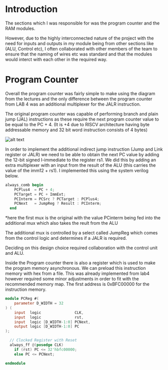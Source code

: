 # Introduction
The sections which I was responsible for was the program counter and the RAM modules.

However, due to the highly interconnected nature of the project with the need for inputs and outputs in my module being from other sections like (ALU, Control etc),
I often collaborated with other members of the team to ensure that the naming of wires etc was standard and that the modules would interct with each other in the required way.

# Program Counter

Overall the program counter was fairly simple to make using the diagram from the lectures and the only difference between the program counter from LAB 4 was an additional 
multiplexer for the JALR instruction. 

The original program counter was capable of performing branch and plain jump (JAL) instructions as these require the next program counter value to be equal to the PC + 4. (It is +4 due to RISCV architecture having byte addressable memory and 32 bit word instruction consists of 4 bytes)

![alt text](https://github.com/EIE2-IAC-Labs/iac-riscv-cw-32/blob/main/personal%20statements/images/pcold.png)

In order to implement the additional indirect jump instruction (Jump and Link register or JALR) we need to be able to obtain the next PC value by adding the 12-bit signed I-immediate to the register rs1. We did this by adding an extra multiplexer with an input from the result of the ALU (this carries the value of the imm12 + rs1).
I implemented this using the system verilog below.

```verilog
always_comb begin
    PCPlus4  = PC + 4;
    PCTarget = PC + ImmExt;
    PCInterm = PCSrc ? PCTarget : PCPlus4;
    PCNext   = JumpReg ? Result : PCInterm;
  end
  ```
*here the first mux is the original with the value PCinterm being fed into the additional mux which also takes the reult from the ALU

The additional mux is controlled by a select called JumpReg which comes from the control logic and determines if a JALR is required. 

Deciding on this design choice required collaboration with the control unit and ALU.

Inside the Program counter there is also a register which is used to make the program memory asynchronous. We can preload this instruction memory with hex from a file.
This was already implemented from lab4 however required some minor adjustments in order to fit with the recommended memory map. The first address is 0xBFC00000 for the instruction memory.
```verilog
module PCReg #(
    parameter D_WIDTH = 32
) (
    input  logic               CLK,
    input  logic               rst,
    input  logic [D_WIDTH-1:0] PCNext,
    output logic [D_WIDTH-1:0] PC
);

  // Clocked Register with Reset
  always_ff @(posedge CLK)
    if (rst) PC <= 32'hbfc00000;
    else PC <= PCNext;

endmodule
```






